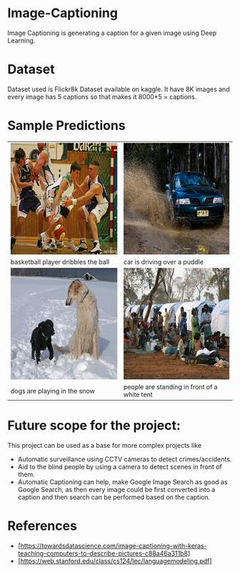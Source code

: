 # Image-Captioning
Image Captioning is generating a caption for a given image using Deep Learning.

# Dataset 
Dataset used is Flickr8k Dataset available on kaggle. It have 8K images and every image has 5 captions so that makes it 8000*5 = captions.

# Sample Predictions

<table>
    <tr>
      <td><img src='assets/3072172967_630e9c69d0.jpg' height=250px width=280px></td>
      <td><img src='assets/2943023421_e297f05e11.jpg' height=250px width=280px> </td>
  </tr>

 <tr>
  <td>basketball player dribbles the ball</td> 
  <td>car is driving over a puddle</td> 
</tr>
 <tr>
  <td><img src='assets/2374652725_32f90fa15c.jpg' height=250px width=280px></td>
  <td><img src='assets/3480051754_18e5802558.jpg' height=250px width=280px></td> 
</tr>
<tr><td>dogs are playing in the snow</td>
  <td>people are standing in front of a white tent</td> 
</tr>
  <table>
  
# Future scope for the project:
This project can be used as a base for more complex projects like 
- Automatic surveillance using CCTV cameras to detect crimes/accidents.
- Aid to the blind people by using a camera to detect scenes in front of them.
- Automatic Captioning can help, make Google Image Search as good as Google Search, as then every image could be first converted into a caption and then search can be performed based on the caption.

# References 
- [https://towardsdatascience.com/image-captioning-with-keras-teaching-computers-to-describe-pictures-c88a46a311b8]
- [https://web.stanford.edu/class/cs124/lec/languagemodeling.pdf]
